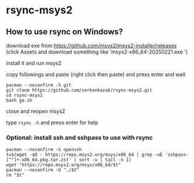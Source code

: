 # rsync-msys2

## How to use rsync on Windows?

download exe from https://github.com/msys2/msys2-installer/releases (click Assets and download something like 'msys2-x86_64-20250221.exe
')

install it and run msys2

copy followings and paste (right click then paste) and press enter and wait
```
pacman --noconfirm -S git
git clone https://github.com/serkankazak/rsync-msys2.git
cd rsync-msys2
bash go.sh
```

close and reopen msys2

type `rsync -h` and press enter for help

### Optional: install ssh and sshpass to use with rsync

```
pacman --noconfirm -S openssh
t=$(wget -qO - https://repo.msys2.org/msys/x86_64 | grep -oE 'sshpass-[^"]+-x86_64.pkg.tar.zst' | sort -u | tail -n 1)
wget "https://repo.msys2.org/msys/x86_64/$t"
pacman --noconfirm -U "./$t"
rm "$t"
```
